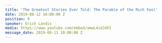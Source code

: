 ```yaml
---
title: 'The Greatest Stories Ever Told: The Parable of the Rich Fool'
date: 2019-08-12 10:00:00 Z
position: 9
speaker: Erich Landis
media: https://www.youtube.com/embed/amwL4idJdVI
message_date: 2019-08-11 10:00:00 Z
---
```


